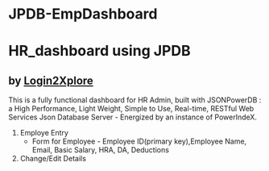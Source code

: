 # JPDB-EmpDashboard
# HR_dashboard using JPDB
## by [Login2Xplore](http://login2explore.com/index.php)
This is a fully functional dashboard for HR Admin, built with JSONPowerDB : a High Performance, Light Weight, Simple to Use, Real-time, RESTful Web Services Json Database Server - Energized by an instance of PowerIndeX.

1. Employe Entry
    - Form for Employee - Employee ID(primary key),Employee Name, Email, Basic Salary, HRA, DA, Deductions
2. Change/Edit Details 
   
